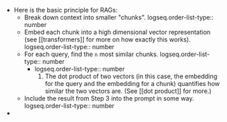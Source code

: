 - Here is the basic principle for RAGs:
	- Break down context into smaller "chunks".
	  logseq.order-list-type:: number
	- Embed each chunk into a high dimensional vector representation (see [[transformers]] for more on how exactly this works).
	  logseq.order-list-type:: number
	- For each query, find the `n` most similar chunks.
	  logseq.order-list-type:: number
		- logseq.order-list-type:: number
		  1. The dot product of two vectors (in this case, the embedding for the query and the embedding for a chunk) quantifies how similar the two vectors are. (See [[dot product]] for more.)
	- Include the result from Step 3 into the prompt in some way.
	  logseq.order-list-type:: number
-